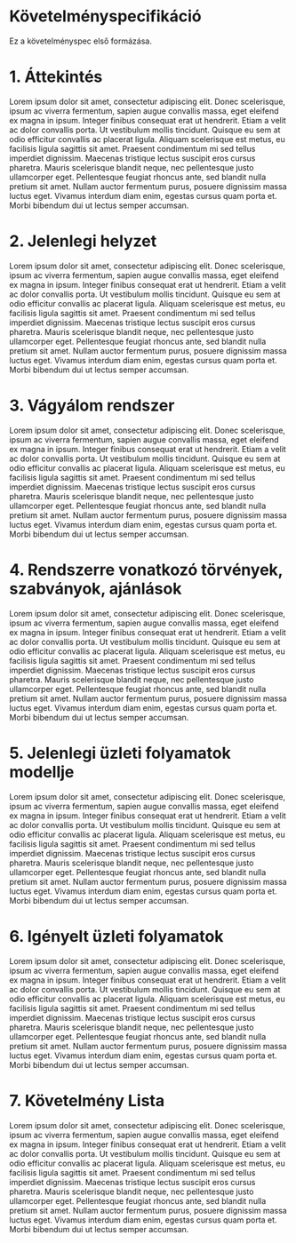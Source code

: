 # Követelményspecifikáció

Ez a követelményspec első formázása.


# 1. Áttekintés

Lorem ipsum dolor sit amet, consectetur adipiscing elit. Donec scelerisque, ipsum ac viverra fermentum, sapien augue convallis massa, eget eleifend ex magna in ipsum. Integer finibus consequat erat ut hendrerit. Etiam a velit ac dolor convallis porta. Ut vestibulum mollis tincidunt. Quisque eu sem at odio efficitur convallis ac placerat ligula. Aliquam scelerisque est metus, eu facilisis ligula sagittis sit amet. Praesent condimentum mi sed tellus imperdiet dignissim. Maecenas tristique lectus suscipit eros cursus pharetra. Mauris scelerisque blandit neque, nec pellentesque justo ullamcorper eget. Pellentesque feugiat rhoncus ante, sed blandit nulla pretium sit amet. Nullam auctor fermentum purus, posuere dignissim massa luctus eget. Vivamus interdum diam enim, egestas cursus quam porta et. Morbi bibendum dui ut lectus semper accumsan.

# 2. Jelenlegi helyzet

Lorem ipsum dolor sit amet, consectetur adipiscing elit. Donec scelerisque, ipsum ac viverra fermentum, sapien augue convallis massa, eget eleifend ex magna in ipsum. Integer finibus consequat erat ut hendrerit. Etiam a velit ac dolor convallis porta. Ut vestibulum mollis tincidunt. Quisque eu sem at odio efficitur convallis ac placerat ligula. Aliquam scelerisque est metus, eu facilisis ligula sagittis sit amet. Praesent condimentum mi sed tellus imperdiet dignissim. Maecenas tristique lectus suscipit eros cursus pharetra. Mauris scelerisque blandit neque, nec pellentesque justo ullamcorper eget. Pellentesque feugiat rhoncus ante, sed blandit nulla pretium sit amet. Nullam auctor fermentum purus, posuere dignissim massa luctus eget. Vivamus interdum diam enim, egestas cursus quam porta et. Morbi bibendum dui ut lectus semper accumsan.

# 3. Vágyálom rendszer

Lorem ipsum dolor sit amet, consectetur adipiscing elit. Donec scelerisque, ipsum ac viverra fermentum, sapien augue convallis massa, eget eleifend ex magna in ipsum. Integer finibus consequat erat ut hendrerit. Etiam a velit ac dolor convallis porta. Ut vestibulum mollis tincidunt. Quisque eu sem at odio efficitur convallis ac placerat ligula. Aliquam scelerisque est metus, eu facilisis ligula sagittis sit amet. Praesent condimentum mi sed tellus imperdiet dignissim. Maecenas tristique lectus suscipit eros cursus pharetra. Mauris scelerisque blandit neque, nec pellentesque justo ullamcorper eget. Pellentesque feugiat rhoncus ante, sed blandit nulla pretium sit amet. Nullam auctor fermentum purus, posuere dignissim massa luctus eget. Vivamus interdum diam enim, egestas cursus quam porta et. Morbi bibendum dui ut lectus semper accumsan.

# 4. Rendszerre vonatkozó törvények, szabványok, ajánlások

Lorem ipsum dolor sit amet, consectetur adipiscing elit. Donec scelerisque, ipsum ac viverra fermentum, sapien augue convallis massa, eget eleifend ex magna in ipsum. Integer finibus consequat erat ut hendrerit. Etiam a velit ac dolor convallis porta. Ut vestibulum mollis tincidunt. Quisque eu sem at odio efficitur convallis ac placerat ligula. Aliquam scelerisque est metus, eu facilisis ligula sagittis sit amet. Praesent condimentum mi sed tellus imperdiet dignissim. Maecenas tristique lectus suscipit eros cursus pharetra. Mauris scelerisque blandit neque, nec pellentesque justo ullamcorper eget. Pellentesque feugiat rhoncus ante, sed blandit nulla pretium sit amet. Nullam auctor fermentum purus, posuere dignissim massa luctus eget. Vivamus interdum diam enim, egestas cursus quam porta et. Morbi bibendum dui ut lectus semper accumsan.

# 5. Jelenlegi üzleti folyamatok modellje
Lorem ipsum dolor sit amet, consectetur adipiscing elit. Donec scelerisque, ipsum ac viverra fermentum, sapien augue convallis massa, eget eleifend ex magna in ipsum. Integer finibus consequat erat ut hendrerit. Etiam a velit ac dolor convallis porta. Ut vestibulum mollis tincidunt. Quisque eu sem at odio efficitur convallis ac placerat ligula. Aliquam scelerisque est metus, eu facilisis ligula sagittis sit amet. Praesent condimentum mi sed tellus imperdiet dignissim. Maecenas tristique lectus suscipit eros cursus pharetra. Mauris scelerisque blandit neque, nec pellentesque justo ullamcorper eget. Pellentesque feugiat rhoncus ante, sed blandit nulla pretium sit amet. Nullam auctor fermentum purus, posuere dignissim massa luctus eget. Vivamus interdum diam enim, egestas cursus quam porta et. Morbi bibendum dui ut lectus semper accumsan.

#  6. Igényelt üzleti folyamatok

Lorem ipsum dolor sit amet, consectetur adipiscing elit. Donec scelerisque, ipsum ac viverra fermentum, sapien augue convallis massa, eget eleifend ex magna in ipsum. Integer finibus consequat erat ut hendrerit. Etiam a velit ac dolor convallis porta. Ut vestibulum mollis tincidunt. Quisque eu sem at odio efficitur convallis ac placerat ligula. Aliquam scelerisque est metus, eu facilisis ligula sagittis sit amet. Praesent condimentum mi sed tellus imperdiet dignissim. Maecenas tristique lectus suscipit eros cursus pharetra. Mauris scelerisque blandit neque, nec pellentesque justo ullamcorper eget. Pellentesque feugiat rhoncus ante, sed blandit nulla pretium sit amet. Nullam auctor fermentum purus, posuere dignissim massa luctus eget. Vivamus interdum diam enim, egestas cursus quam porta et. Morbi bibendum dui ut lectus semper accumsan.


# 7. Követelmény Lista

Lorem ipsum dolor sit amet, consectetur adipiscing elit. Donec scelerisque, ipsum ac viverra fermentum, sapien augue convallis massa, eget eleifend ex magna in ipsum. Integer finibus consequat erat ut hendrerit. Etiam a velit ac dolor convallis porta. Ut vestibulum mollis tincidunt. Quisque eu sem at odio efficitur convallis ac placerat ligula. Aliquam scelerisque est metus, eu facilisis ligula sagittis sit amet. Praesent condimentum mi sed tellus imperdiet dignissim. Maecenas tristique lectus suscipit eros cursus pharetra. Mauris scelerisque blandit neque, nec pellentesque justo ullamcorper eget. Pellentesque feugiat rhoncus ante, sed blandit nulla pretium sit amet. Nullam auctor fermentum purus, posuere dignissim massa luctus eget. Vivamus interdum diam enim, egestas cursus quam porta et. Morbi bibendum dui ut lectus semper accumsan.